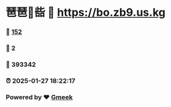 # 琶琶🔭啙 :link: https://bo.zb9.us.kg 
### :page_facing_up: [152](https://bo.zb9.us.kg/tag.html) 
### :speech_balloon: 2 
### :hibiscus: 393342 
### :alarm_clock: 2025-01-27 18:22:17 
### Powered by :heart: [Gmeek](https://github.com/Meekdai/Gmeek)
